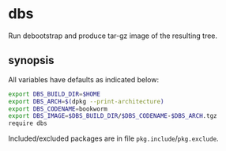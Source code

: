 # dbs

Run debootstrap and produce tar-gz image of the resulting tree.

## synopsis

All variables have defaults as indicated below:

```sh
export DBS_BUILD_DIR=$HOME
export DBS_ARCH=$(dpkg --print-architecture)
export DBS_CODENAME=bookworm
export DBS_IMAGE=$DBS_BUILD_DIR/$DBS_CODENAME-$DBS_ARCH.tgz
require dbs
```

Included/excluded packages are in file `pkg.include`/`pkg.exclude`.
